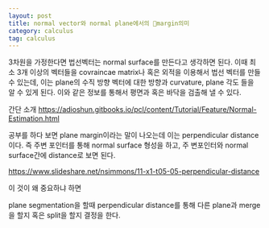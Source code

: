 ```yaml
---
layout: post
title: normal vector와 normal plane에서의 margin의미
category: calculus
tag: calculus
---
```


3차원을 가정한다면 법선벡터는 normal surface를 만든다고 생각하면 된다. 이때 최소 3개 이상의 벡터들을 covraincae matrix나 혹은 외적을 이용해서 법선 벡터를 만들 수 있는데, 이는 plane의 수직 방향 벡터에 대한 방향과 curvature, plane 각도 들을 알 수 있게 된다. 이와 같은 정보를 통해서 평면과 혹은 바닥을 검출해 낼 수 있다.

간단 소개
https://adioshun.gitbooks.io/pcl/content/Tutorial/Feature/Normal-Estimation.html

공부를 하다 보면 plane margin이라는 말이 나오는데 이는 perpendicular distance 이다. 즉 주변 포인터를 통해 normal surface 형성을 하고, 주 변포인터와 normal surface간에 distance로 보면 된다.  

https://www.slideshare.net/nsimmons/11-x1-t05-05-perpendicular-distance


이 것이 왜 중요하냐 하면

plane segmentation을 할때 perpendicular distance를 통해 다른 plane과 merge을 할지 혹은 split을 할지 결정을 한다.
